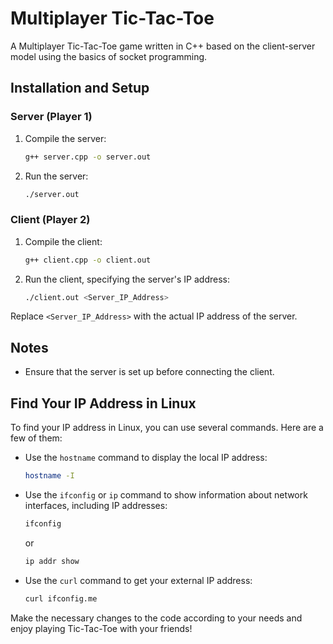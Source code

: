 # Multiplayer Tic-Tac-Toe

A Multiplayer Tic-Tac-Toe game written in C++ based on the client-server model using the basics of socket programming.

## Installation and Setup

### Server (Player 1)

1. Compile the server:

    ```bash
    g++ server.cpp -o server.out
    ```

2. Run the server:

    ```bash
    ./server.out
    ```

### Client (Player 2)

1. Compile the client:

    ```bash
    g++ client.cpp -o client.out
    ```

2. Run the client, specifying the server's IP address:

    ```bash
    ./client.out <Server_IP_Address>
    ```

Replace `<Server_IP_Address>` with the actual IP address of the server.

## Notes

- Ensure that the server is set up before connecting the client.

## Find Your IP Address in Linux

To find your IP address in Linux, you can use several commands. Here are a few of them:

- Use the `hostname` command to display the local IP address:

    ```bash
    hostname -I
    ```

- Use the `ifconfig` or `ip` command to show information about network interfaces, including IP addresses:

    ```bash
    ifconfig
    ```

    or

    ```bash
    ip addr show
    ```

- Use the `curl` command to get your external IP address:

    ```bash
    curl ifconfig.me
    ```

Make the necessary changes to the code according to your needs and enjoy playing Tic-Tac-Toe with your friends!
